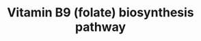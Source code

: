 ---
annotations:
- id: PW:0000140
  parent: regulatory pathway
  type: Pathway Ontology
  value: folate metabolic pathway
- id: PW:0000140
  parent: regulatory pathway
  type: Pathway Ontology
  value: folate metabolic pathway
- id: CL:0000610
  type: Cell Type Ontology
  value: obsolete plant cell
authors:
- Pjaiswal
- SvetaG
- MaintBot
- Egonw
- Khanspers
- Mkutmon
communities:
- Plants
description: Tetrahydrofolate (THF) acts as a carrier for one-carbon units and, less
  often, as an electron donor. THF contains pterin, p-aminobenzoate, and glutamate
  moieties. The pterin is made in the cytosol from GTP, p-aminobenzoate is made from
  chorismate in plastids, and the two are coupled together in mitochondria to give
  dihydropteroate.  Glutamylation and reduction steps in mitochondria then yield THF
  (Hanson and Gregory, 2011; Ravanel et al., 2011).  THF and its one-carbon derivatives
  (collectively termed folates) occur mainly as polyglutamates; these have a short
  polyglutamyl tail that can be added in mitochondria, plastids, or cytosol.  Folate
  polyglutamates can be imported into vacuoles, where the polyglutamyl tail can be
  removed by γ-glutamylhydrolase. p-Aminobenzoate can be converted to its glucose
  ester in the cytosol, and imported into vacuoles.
last-edited: 2017-10-05
organisms:
- Zea mays
redirect_from:
- /index.php/Pathway:WP2353
- /instance/WP2353
- /instance/WP2353_r94733
revision: r94733
schema-jsonld:
- '@context': https://schema.org/
  '@id': https://wikipathways.github.io/pathways/WP2353.html
  '@type': Dataset
  creator:
    '@type': Organization
    name: WikiPathways
  description: Tetrahydrofolate (THF) acts as a carrier for one-carbon units and,
    less often, as an electron donor. THF contains pterin, p-aminobenzoate, and glutamate
    moieties. The pterin is made in the cytosol from GTP, p-aminobenzoate is made
    from chorismate in plastids, and the two are coupled together in mitochondria
    to give dihydropteroate.  Glutamylation and reduction steps in mitochondria then
    yield THF (Hanson and Gregory, 2011; Ravanel et al., 2011).  THF and its one-carbon
    derivatives (collectively termed folates) occur mainly as polyglutamates; these
    have a short polyglutamyl tail that can be added in mitochondria, plastids, or
    cytosol.  Folate polyglutamates can be imported into vacuoles, where the polyglutamyl
    tail can be removed by γ-glutamylhydrolase. p-Aminobenzoate can be converted to
    its glucose ester in the cytosol, and imported into vacuoles.
  keywords:
  - 1.5.1.3
  - 2.5.1.15
  - 2.6.1.85
  - 2.7.6.3
  - 3.4.19.9
  - 3.5.4.16
  - 3.6.1.n4
  - 4.1.2.25
  - 4.1.3.38
  - 6.3.2.12
  - 6.3.2.17
  - ATP
  - GRMZM2G005990
  - GRMZM2G015588
  - GRMZM2G027603
  - GRMZM2G062420
  - GRMZM2G069596
  - GRMZM2G072608
  - GRMZM2G073429
  - GRMZM2G084181
  - GRMZM2G087103
  - GRMZM2G095579
  - GRMZM2G095806
  - GRMZM2G095955
  - GRMZM2G106376
  - GRMZM2G139880
  - GRMZM2G169481
  - GRMZM2G304915
  - GRMZM2G344993
  - GRMZM2G363554
  - GRMZM2G393334
  - GRMZM2G416386
  - GRMZM2G421493
  - GRMZM2G469469
  - GRMZM5G840435
  - GRMZM5G869779
  - dihydrofolate
  - folate polyglutamate
  - glutamate
  - glycolaldehyde
  - tetrahydrofolate
  license: CC0
  name: Vitamin B9 (folate) biosynthesis pathway
seo: CreativeWork
title: Vitamin B9 (folate) biosynthesis pathway
wpid: WP2353
---
